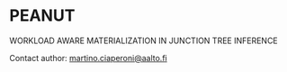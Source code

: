 # PEANUT
WORKLOAD AWARE MATERIALIZATION IN JUNCTION TREE INFERENCE 

Contact author: martino.ciaperoni@aalto.fi 
